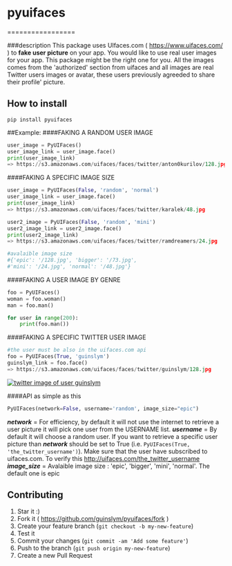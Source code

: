 # pyuifaces
=================

###description
This package uses UIfaces.com ( https://www.uifaces.com/ ) to **fake user picture** on your app. You would like to use real user images for your app. This package might be the right one for you. All the images comes from the 'authorized' section from uifaces and all images are real Twitter users images or avatar, these users previously agreeded to share their profile' picture.

## How to install ##

    pip install pyuifaces

##Example:
####FAKING A RANDOM USER IMAGE
```python
user_image = PyUIFaces()
user_image_link = user_image.face()
print(user_image_link)
=> https://s3.amazonaws.com/uifaces/faces/twitter/anton0kurilov/128.jpg
```

####FAKING A SPECIFIC IMAGE SIZE
```python
user_image = PyUIFaces(False, 'random', 'normal')
user_image_link = user_image.face()
print(user_image_link)
=> https://s3.amazonaws.com/uifaces/faces/twitter/karalek/48.jpg

user2_image = PyUIFaces(False, 'random', 'mini')
user2_image_link = user2_image.face()
print(user2_image_link)
=> https://s3.amazonaws.com/uifaces/faces/twitter/ramdreamers/24.jpg

#avalaible image size
#{'epic': '/128.jpg', 'bigger': '/73.jpg', 
#'mini': '/24.jpg', 'normal': '/48.jpg'}
```

####FAKING A USER IMAGE BY GENRE
```python
foo = PyUIFaces()
woman = foo.woman()
man = foo.man()

for user in range(200):
	print(foo.man())
```

####FAKING A SPECIFIC TWITTER USER IMAGE
```python
#the user must be also in the uifaces.com api
foo = PyUIFaces(True, 'guinslym')
guinslym_link = foo.face()
=> https://s3.amazonaws.com/uifaces/faces/twitter/guinslym/128.jpg
```

[![twitter image of user guinslym](https://s3.amazonaws.com/uifaces/faces/twitter/guinslym/128.jpg)](http://uifaces.com/guinslym)

####API
as simple as this
```python
PyUIFaces(network=False, username='random', image_size="epic")
```
***network*** = For efficiency, by default it will not use the internet to retrieve a user picture it will pick one user from the USERNAME list.
***username*** = By default it will choose a random user. If you want to retrieve a specific user picture than ***network*** should be set to True (i.e. ```PyUIFaces(True, 'the_twitter_username')```). Make sure that the user have subscribed to uifaces.com. To verify this http://uifaces.com/the_twitter_username
***image_size*** = Avalaible image size : 'epic', 'bigger', 'mini', 'normal'. The default one is epic


## Contributing

1. Star it :)
2. Fork it ( https://github.com/guinslym/pyuifaces/fork )
3. Create your feature branch (`git checkout -b my-new-feature`)
4. Test it
5. Commit your changes (`git commit -am 'Add some feature'`)
6. Push to the branch (`git push origin my-new-feature`)
7. Create a new Pull Request
